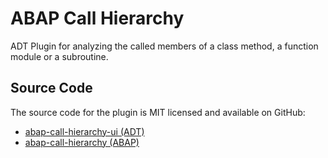 # ABAP Call Hierarchy <Badge type="warning" text="Beta" />

ADT Plugin for analyzing the called members of a class method, a function module or a subroutine.

## Source Code

The source code for the plugin is MIT licensed and available on GitHub:
- [abap-call-hierarchy-ui (ADT)](https://github.com/stockbal/abap-call-hierarchy-ui)
- [abap-call-hierarchy (ABAP)](https://github.com/stockbal/abap-call-hierarchy)